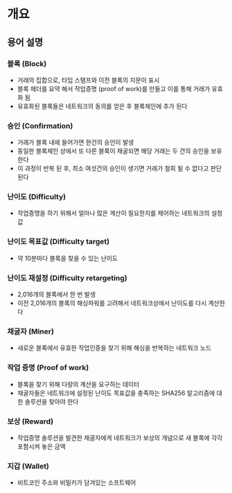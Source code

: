 # 개요

## 용어 설명

### 블록 (Block)
- 거래의 집합으로, 타입 스탬프와 이전 블록의 지문이 표시
- 블록 헤더를 요약 해서 작업증명 (proof of work)를 만들고 이를 통해 거래가 유효화 됨
- 유효화된 블록들은 네트워크의 동의를 얻은 후 블록체인에 추가 된다

### 승인 (Confirmation)
- 거래가 블록 내에 들어가면 한건의 승인이 발생
- 동일한 블록체인 상에서 또 다른 블록이 채굴되면 해당 거래는 두 건의 승인을 보유한다
- 이 과정이 반복 된 후, 최소 여섯건의 승인이 생기면 거래가 철회 될 수 없다고 판단된다

### 난이도 (Difficulty)
- 작업증명을 하기 위해서 얼마나 많은 계산이 필요한지를 제어하는 네트워크의 설정값

### 난이도 목표값 (Difficulty target)
- 약 10분마다 블록을 찾을 수 있는 난이도

### 난이도 재설정 (Difficulty retargeting)
- 2,016개의 블록에서 한 번 발생
- 이전 2,016개의 블록의 해싱파워를 고려해서 네트워크상에서 난이도를 다시 계산한다

### 채굴자 (Miner)
- 새로운 블록에서 유효한 작업인증을 찾기 위해 해싱을 반복하는 네트워크 노드

### 작업 증명 (Proof of work)
- 블록을 찾기 위해 다량의 계산을 요구하는 데이터
- 채굴자들은 네트워크에 설정된 난이도 목표값을 충족하는 SHA256 알고리즘에 대한 솔루션을 찾아야 한다

### 보상 (Reward)
- 작업증명 솔루션을 발견한 채굴자에게 네트워크가 보상의 개념으로 새 블록에 각각 포함시켜 놓은 금액

### 지갑 (Wallet)
- 비트코인 주소와 비밀키가 담겨있는 소프트웨어